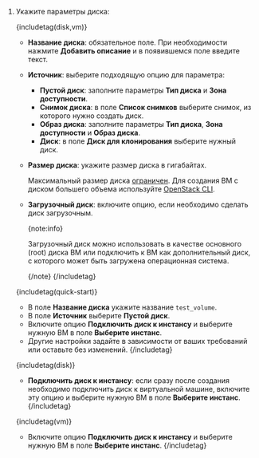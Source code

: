 1. Укажите параметры диска:

   {includetag(disk,vm)}
   - **Название диска**: обязательное поле. При необходимости нажмите **Добавить описание** и в появившемся поле введите текст.
   - **Источник**: выберите подходящую опцию для параметра:

      - **Пустой диск**: заполните параметры **Тип диска** и **Зона доступности**.
      - **Снимок диска**: в поле **Список снимков** выберите снимок, из которого нужно создать диск.
      - **Образ диска**: заполните параметры **Тип диска**, **Зона доступности** и **Образ диска**.
      - **Диск**: в поле **Диск для клонирования** выберите нужный диск.

   - **Размер диска**: укажите размер диска в гигабайтах.

      Максимальный размер диска [ограничен](/ru/tools-for-using-services/account/concepts/quotasandlimits#limity_bez_kvot_b217dc78). Для создания ВМ с диском большего объема используйте [OpenStack CLI](/ru/tools-for-using-services/cli/openstack-cli).

   - **Загрузочный диск**: включите опцию, если необходимо сделать диск загрузочным.

      {note:info}

      Загрузочный диск можно использовать в качестве основного (root) диска ВМ или подключить к ВМ как дополнительный диск, с которого может быть загружена операционная система.

      {/note}
   {/includetag}

   {includetag(quick-start)}
   - В поле **Название диска** укажите название `test_volume`.
   - В поле **Источник** выберите **Пустой диск**.
   - Включите опцию **Подключить диск к инстансу** и выберите нужную ВМ в поле **Выберите инстанс**.
   - Другие настройки задайте в зависимости от ваших требований или оставьте без изменений.
   {/includetag}

   {includetag(disk)}
   - **Подключить диск к инстансу**: если сразу после создания необходимо подключить диск к виртуальной машине, включите эту опцию и выберите нужную ВМ в поле **Выберите инстанс**.
   {/includetag}
     
   {includetag(vm)}
   - Включите опцию **Подключить диск к инстансу** и выберите нужную ВМ в поле **Выберите инстанс**.
   {/includetag}
